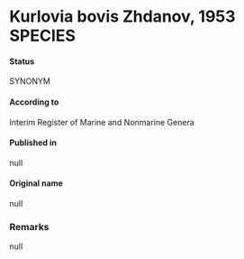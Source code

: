 # Kurlovia bovis Zhdanov, 1953 SPECIES

#### Status
SYNONYM

#### According to
Interim Register of Marine and Nonmarine Genera

#### Published in
null

#### Original name
null

### Remarks
null